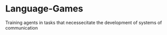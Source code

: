 # Language-Games
Training agents in tasks that necessecitate the development of systems of communication
